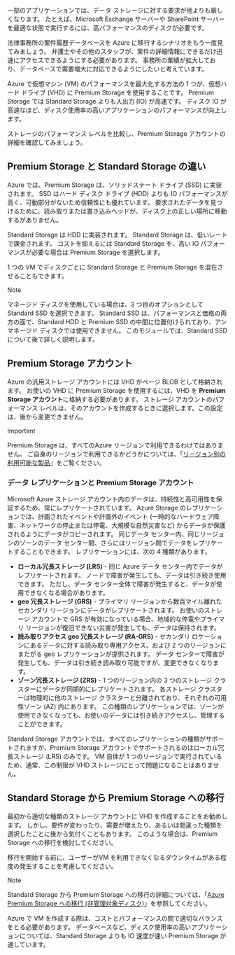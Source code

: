 一部のアプリケーションでは、データ ストレージに対する要求が他よりも厳しくなります。 たとえば、Microsoft Exchange サーバーや SharePoint サーバーを最適な状態で実行するには、高パフォーマンスのディスクが必要です。

法律事務所の案件履歴データベースを Azure に移行するシナリオをもう一度見てみましょう。 弁護士やその他のスタッフが、案件の詳細情報にできるだけ迅速にアクセスできるようにする必要があります。 事務所の業績が拡大しており、データベースで需要増大に対応できるようにしたいと考えています。

Azure で仮想マシン (VM) のパフォーマンスを最大化する方法の 1 つが、仮想ハード ドライブ (VHD) に Premium Storage を使用することです。 Premium Storage では Standard Storage よりも入出力 (IO) が高速です。 ディスク IO が高速なほど、ディスク使用率の高いアプリケーションのパフォーマンスが向上します。

ストレージのパフォーマンス レベルを比較し、Premium Storage アカウントの詳細を確認してみましょう。

## <a name="how-premium-storage-differs-from-standard-storage"></a>Premium Storage と Standard Storage の違い

Azure では、Premium Storage は、ソリッドステート ドライブ (SSD) に実装されます。 SSD はハード ディスク ドライブ (HDD) よりも IO パフォーマンスが高く、可動部分がないため信頼性にも優れています。 要求されたデータを見つけるために、読み取りまたは書き込みヘッドが、ディスク上の正しい場所に移動するがありません。 

Standard Storage は HDD に実装されます。 Standard Storage は、低いレートで課金されます。 コストを抑えるには Standard Storage を、高い IO パフォーマンスが必要な場合は Premium Storage を選択します。

1 つの VM でディスクごとに Standard Storage と Premium Storage を混在させることもできます。

> [!NOTE]
> マネージド ディスクを使用している場合は、3 つ目のオプションとして Standard SSD を選択できます。 Standard SSD は、パフォーマンスと価格の両方の面で、Standard HDD と Premium SSD の中間に位置付けられており、アンマネージド ディスクでは使用できません。 このモジュールでは、Standard SSD について後で詳しく説明します。

## <a name="premium-storage-accounts"></a>Premium Storage アカウント

Azure の汎用ストレージ アカウントには VHD がページ BLOB として格納されます。 お使いの VHD に Premium Storage を使用するには、VHD を **Premium Storage アカウント**に格納する必要があります。 ストレージ アカウントのパフォーマンス レベルは、そのアカウントを作成するときに選択します。この設定は、後から変更できません。

> [!IMPORTANT]
> Premium Storage は、すべてのAzure リージョンで利用できるわけではありません。 ご自身のリージョンで利用できるかどうかについては、「[リージョン別の利用可能な製品](https://azure.microsoft.com/en-us/global-infrastructure/services/)」をご覧ください。

### <a name="data-replication-and-premium-storage-accounts"></a>データ レプリケーションと Premium Storage アカウント

Microsoft Azure ストレージ アカウント内のデータは、持続性と高可用性を保証するため、常にレプリケートされています。 Azure Storage のレプリケーションでは、計画されたイベントや計画外のイベント (一時的なハードウェア障害、ネットワークの停止または停電、大規模な自然災害など) からデータが保護されるようにデータがコピーされます。 同じデータ センター内、同じリージョンのゾーンのデータ センター間、さらにはリージョン間でデータをレプリケートすることもできます。 レプリケーションには、次の 4 種類があります。

- **ローカル冗長ストレージ (LRS)** - 同じ Azure データ センター内でデータがレプリケートされます。 ノードで障害が発生しても、データは引き続き使用できます。 ただし、データ センター全体で障害が発生すると、データが使用できなくなる場合があります。
- **geo 冗長ストレージ (GRS)** - プライマリ リージョンから数百マイル離れたセカンダリ リージョンにデータがレプリケートされます。 お使いのストレージ アカウントで GRS が有効になっている場合、地域的な停電やプライマリ リージョンが復旧できない災害が発生しても、データは保持されます。
- **読み取りアクセス geo 冗長ストレージ (RA-GRS)** - セカンダリ ロケーションにあるデータに対する読み取り専用アクセス、および 2 つのリージョンにまたがる geo レプリケーションが提供されます。 データ センターで障害が発生しても、データは引き続き読み取り可能ですが、変更できなくなります。
- **ゾーン冗長ストレージ (ZRS)** - 1 つのリージョン内の 3 つのストレージ クラスターにデータが同期的にレプリケートされます。 各ストレージ クラスターは物理的に他のストレージ クラスターと分離されており、それぞれの可用性ゾーン (AZ) 内にあります。 この種類のレプリケーションでは、ゾーンが使用できなくなっても、お使いのデータには引き続きアクセスし、管理することができます。

Standard Storage アカウントでは、すべてのレプリケーションの種類がサポートされますが、Premium Storage アカウントでサポートされるのはローカル冗長ストレージ (LRS) のみです。 VM 自体が 1 つのリージョンで実行されているため、通常、この制限が VHD ストレージにとって問題になることはありません。

## <a name="migrating-from-standard-storage-to-premium-storage"></a>Standard Storage から Premium Storage への移行

最初から適切な種類のストレージ アカウントに VHD を作成することをお勧めします。 しかし、要件が変わったり、需要が増えたり、あるいは間違った種類を選択したことに後から気付くこともあります。 このような場合は、Premium Storage への移行を検討してください。

移行を開始する前に、ユーザーがVM を利用できなくなるダウンタイムがある程度の発生することを考慮してください。

> [!NOTE]
> Standard Storage から Premium Storage への移行の詳細については、「[Azure Premium Storage への移行 (非管理対象ディスク)](https://docs.microsoft.com/azure/storage/common/storage-migration-to-premium-storage)」を参照してください。

Azure で VM を作成する際は、コストとパフォーマンスの間で適切なバランスをとる必要があります。 データベースなど、ディスク使用率の高いアプリケーションについては、Standard Storage よりも IO 速度が速い Premium Storage が適しています。
